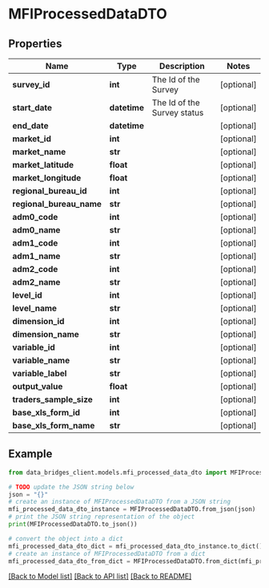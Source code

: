 # MFIProcessedDataDTO


## Properties

Name | Type | Description | Notes
------------ | ------------- | ------------- | -------------
**survey_id** | **int** | The Id of the Survey | [optional] 
**start_date** | **datetime** | The Id of the Survey status | [optional] 
**end_date** | **datetime** |  | [optional] 
**market_id** | **int** |  | [optional] 
**market_name** | **str** |  | [optional] 
**market_latitude** | **float** |  | [optional] 
**market_longitude** | **float** |  | [optional] 
**regional_bureau_id** | **int** |  | [optional] 
**regional_bureau_name** | **str** |  | [optional] 
**adm0_code** | **int** |  | [optional] 
**adm0_name** | **str** |  | [optional] 
**adm1_code** | **int** |  | [optional] 
**adm1_name** | **str** |  | [optional] 
**adm2_code** | **int** |  | [optional] 
**adm2_name** | **str** |  | [optional] 
**level_id** | **int** |  | [optional] 
**level_name** | **str** |  | [optional] 
**dimension_id** | **int** |  | [optional] 
**dimension_name** | **str** |  | [optional] 
**variable_id** | **int** |  | [optional] 
**variable_name** | **str** |  | [optional] 
**variable_label** | **str** |  | [optional] 
**output_value** | **float** |  | [optional] 
**traders_sample_size** | **int** |  | [optional] 
**base_xls_form_id** | **int** |  | [optional] 
**base_xls_form_name** | **str** |  | [optional] 

## Example

```python
from data_bridges_client.models.mfi_processed_data_dto import MFIProcessedDataDTO

# TODO update the JSON string below
json = "{}"
# create an instance of MFIProcessedDataDTO from a JSON string
mfi_processed_data_dto_instance = MFIProcessedDataDTO.from_json(json)
# print the JSON string representation of the object
print(MFIProcessedDataDTO.to_json())

# convert the object into a dict
mfi_processed_data_dto_dict = mfi_processed_data_dto_instance.to_dict()
# create an instance of MFIProcessedDataDTO from a dict
mfi_processed_data_dto_from_dict = MFIProcessedDataDTO.from_dict(mfi_processed_data_dto_dict)
```
[[Back to Model list]](../README.md#documentation-for-models) [[Back to API list]](../README.md#documentation-for-api-endpoints) [[Back to README]](../README.md)


